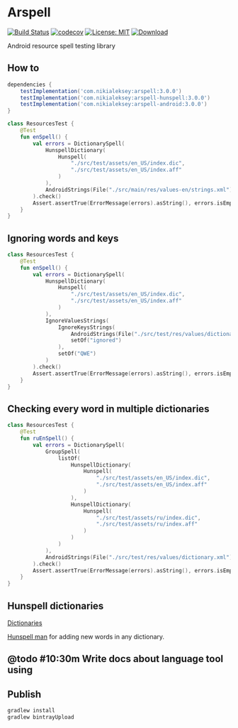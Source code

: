 # Arspell

[![Build Status](https://travis-ci.org/nikialeksey/arspell.svg?branch=master)](https://travis-ci.org/nikialeksey/arspell)
[![codecov](https://codecov.io/gh/nikialeksey/arspell/branch/master/graph/badge.svg)](https://codecov.io/gh/nikialeksey/arspell)
[![License: MIT](https://img.shields.io/badge/License-MIT-yellow.svg)](https://github.com/nikialeksey/arspell/blob/master/LICENSE)
[![Download](https://api.bintray.com/packages/nikialeksey/android/arspell/images/download.svg)](https://bintray.com/nikialeksey/android/arspell/_latestVersion)

Android resource spell testing library

## How to
```gradle
dependencies {
    testImplementation('com.nikialeksey:arspell:3.0.0')
    testImplementation('com.nikialeksey:arspell-hunspell:3.0.0')
    testImplementation('com.nikialeksey:arspell-android:3.0.0')
}
```

```kotlin
class ResourcesTest {
    @Test
    fun enSpell() {
        val errors = DictionarySpell(
            HunspellDictionary(
                Hunspell(
                    "./src/test/assets/en_US/index.dic",
                    "./src/test/assets/en_US/index.aff"
                )
            ),
            AndroidStrings(File("./src/main/res/values-en/strings.xml"))
        ).check()
        Assert.assertTrue(ErrorMessage(errors).asString(), errors.isEmpty())
    }
}
```

## Ignoring words and keys
```kotlin
class ResourcesTest {
    @Test
    fun enSpell() {
        val errors = DictionarySpell(
            HunspellDictionary(
                Hunspell(
                    "./src/test/assets/en_US/index.dic",
                    "./src/test/assets/en_US/index.aff"
                )
            ),
            IgnoreValuesStrings(
                IgnoreKeysStrings(
                    AndroidStrings(File("./src/test/res/values/dictionary.xml")),
                    setOf("ignored")
                ),
                setOf("QWE")
            )
        ).check()
        Assert.assertTrue(ErrorMessage(errors).asString(), errors.isEmpty())
    }
}
```

## Checking every word in multiple dictionaries
```kotlin
class ResourcesTest {
    @Test
    fun ruEnSpell() {
        val errors = DictionarySpell(
            GroupSpell(
                listOf(
                    HunspellDictionary(
                        Hunspell(
                            "./src/test/assets/en_US/index.dic",
                            "./src/test/assets/en_US/index.aff"
                        )
                    ),
                    HunspellDictionary(
                        Hunspell(
                            "./src/test/assets/ru/index.dic",
                            "./src/test/assets/ru/index.aff"
                        )
                    )
                )
            ),
            AndroidStrings(File("./src/test/res/values/dictionary.xml"))
        ).check()
        Assert.assertTrue(ErrorMessage(errors).asString(), errors.isEmpty())
    }
}
```

## Hunspell dictionaries

[Dictionaries](https://github.com/wooorm/dictionaries)

[Hunspell man](https://www.systutorials.com/docs/linux/man/4-hunspell/) for adding new words in any dictionary.

## @todo #10:30m Write docs about language tool using

## Publish
```bash
gradlew install
gradlew bintrayUpload
```